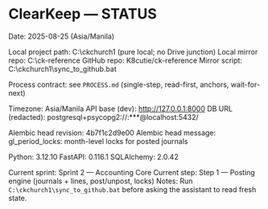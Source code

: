 # ClearKeep — STATUS

Date: 2025-08-25 (Asia/Manila)

Local project path: C:\ckchurch1  (pure local; no Drive junction)
Local mirror repo:  C:\ck-reference
GitHub repo:        K8cutie/ck-reference
Mirror script:      C:\ckchurch1\sync_to_github.bat

Process contract: see `PROCESS.md` (single-step, read-first, anchors, wait-for-next)

Timezone: Asia/Manila
API base (dev): http://127.0.0.1:8000
DB URL (redacted): postgresql+psycopg2://<user>:***@localhost:5432/<db>

Alembic head revision: 4b7f1c2d9e00
Alembic head message: gl_period_locks: month-level locks for posted journals

Python: 3.12.10
FastAPI: 0.116.1
SQLAlchemy: 2.0.42

Current sprint: Sprint 2 — Accounting Core
Current step: Step 1 — Posting engine (journals + lines, post/unpost, locks)
Notes: Run `C:\ckchurch1\sync_to_github.bat` before asking the assistant to read fresh state.
